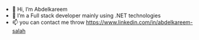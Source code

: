 - 👋 Hi, I’m Abdelkareem 
- 👀 I’m a Full stack developer mainly using .NET technologies
- 📫 you can contact me throw https://www.linkedin.com/in/abdelkareem-salah

<!---
Kareem-24/Kareem-24 is a ✨ special ✨ repository because its `README.md` (this file) appears on your GitHub profile.
You can click the Preview link to take a look at your changes.
--->
